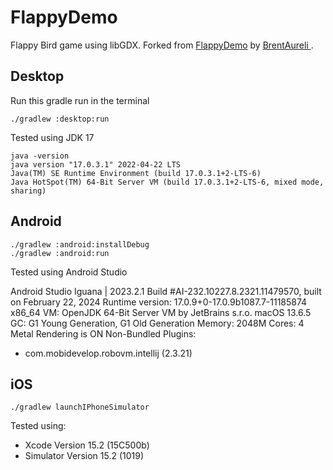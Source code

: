 # FlappyDemo
Flappy Bird game using libGDX. Forked from [FlappyDemo](https://github.com/BrentAureli/FlappyDemo) by [BrentAureli ](https://github.com/BrentAureli).

## Desktop
Run this gradle run in the terminal
```
./gradlew :desktop:run
```

Tested using JDK 17
```
java -version
java version "17.0.3.1" 2022-04-22 LTS
Java(TM) SE Runtime Environment (build 17.0.3.1+2-LTS-6)
Java HotSpot(TM) 64-Bit Server VM (build 17.0.3.1+2-LTS-6, mixed mode, sharing)
```

## Android
```
./gradlew :android:installDebug
./gradlew :android:run
```

Tested using Android Studio

Android Studio Iguana | 2023.2.1
Build #AI-232.10227.8.2321.11479570, built on February 22, 2024
Runtime version: 17.0.9+0-17.0.9b1087.7-11185874 x86_64
VM: OpenJDK 64-Bit Server VM by JetBrains s.r.o.
macOS 13.6.5
GC: G1 Young Generation, G1 Old Generation
Memory: 2048M
Cores: 4
Metal Rendering is ON
Non-Bundled Plugins:
- com.mobidevelop.robovm.intellij (2.3.21)


## iOS
```
./gradlew launchIPhoneSimulator
```

Tested using:
- Xcode Version 15.2 (15C500b)
- Simulator Version 15.2 (1019)